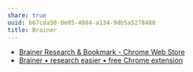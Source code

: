 ```yaml
---
share: true
uuid: b67cda50-0e05-4084-a134-9db5a5278480
title: Brainer
---
```

* [Brainer Research & Bookmark - Chrome Web Store](https://chrome.google.com/webstore/detail/brainer-research-bookmark/aelkgkjgpaancocbobfjkmnkfhoinamf)
* [Brainer • research easier • free Chrome extension](https://brainer.app/)